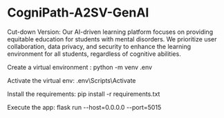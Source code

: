 # CogniPath-A2SV-GenAI
Cut-down Version: Our AI-driven learning platform focuses on providing equitable education for students with mental disorders. We prioritize user collaboration, data privacy, and security to enhance the learning environment for all students, regardless of cognitive abilities.

Create a virtual environment :
python -m venv .env

Activate the virtual env:
.env\Scripts\Activate

Install the requirements:
pip install -r requirements.txt

Execute the app:
flask run --host=0.0.0.0 --port=5015
